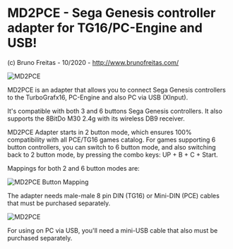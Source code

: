 # MD2PCE - Sega Genesis controller adapter for TG16/PC-Engine and USB!
(c) Bruno Freitas - 10/2020 - http://www.brunofreitas.com/

![MD2PCE](https://github.com/bootsector/md2pce/tree/master/docs/md2pce-1.png)

MD2PCE is an adapter that allows you to connect Sega Genesis controllers to the TurboGrafx16, PC-Engine and also PC via USB (XInput).

It's compatible with both 3 and 6 buttons Sega Genesis controllers. It also supports the 8BitDo M30 2.4g with its wireless DB9 receiver.

MD2PCE Adapter starts in 2 button mode, which ensures 100% compatibility with all PCE/TG16 games catalog. For games supporting 6 button controllers, you can switch to 6 button mode, and also switching back to 2 button mode, by pressing the combo keys: UP + B + C + Start.

Mappings for both 2 and 6 button modes are:

![MD2PCE Button Mapping](https://github.com/bootsector/md2pce/tree/master/docs/md2pce-mapping.png)

The adapter needs male-male 8 pin DIN (TG16) or Mini-DIN (PCE) cables that must be purchased separately.

![MD2PCE](https://github.com/bootsector/md2pce/tree/master/docs/md2pce-2.png)

For using on PC via USB, you'll need a mini-USB cable that also must be purchased separately.